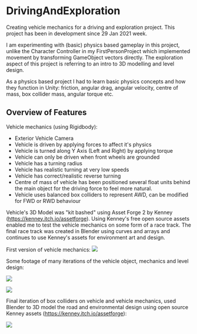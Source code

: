 # DrivingAndExploration
Creating vehicle mechanics for a driving and exploration project. This project has been in development since 29 Jan 2021 week.

I am experimenting with (basic) physics based gameplay in this project, unlike the Character Controller in my FirstPersonProject which implemented movement by transforming GameObject vectors directly. The exploration aspect of this project is referring to an intro to 3D modelling and level design.

As a physics based project I had to learn basic physics concepts and how they function in Unity: friction, angular drag, angular velocity, centre of mass, box collider mass, angular torque etc.

## Overview of Features
Vehicle mechanics (using Rigidbody):
- Exterior Vehicle Camera
- Vehicle is driven by applying forces to affect it's physics
- Vehicle is turned along Y Axis (Left and Right) by applying torque
- Vehicle can only be driven when front wheels are grounded
- Vehicle has a turning radius
- Vehicle has realistic turning at very low speeds
- Vehicle has correct/realistic reverse turning
- Centre of mass of vehicle has been positioned several float units behind the main object for the driving force to feel more natural.
- Vehicle uses balanced box colliders to represent AWD, can be modified for FWD or RWD behaviour

Vehicle's 3D Model was "kit bashed" using Asset Forge 2 by Kenney (https://kenney.itch.io/assetforge). Using Kenney's free open source assets enabled me to test the vehicle mechanics on some form of a race track. The final race track was created in Blender using curves and arrays and continues to use Kenney's assets for environment art and design.

First version of vehicle mechanics:
![](https://github.com/bM7tcHF88GBxDni/README-GIF-Storage/blob/main/car%20453px.gif)

Some footage of many iterations of the vehicle object, mechanics and level design:

![](https://github.com/bM7tcHF88GBxDni/README-GIF-Storage/blob/main/car%202.gif)

![](https://github.com/bM7tcHF88GBxDni/README-GIF-Storage/blob/main/car%203.gif)

Final iteration of box colliders on vehicle and vehicle mechanics, used Blender to 3D model the road and environmental design using open source Kenney assets (https://kenney.itch.io/assetforge):

![](https://github.com/bM7tcHF88GBxDni/README-GIF-Storage/blob/main/car%204.gif)
